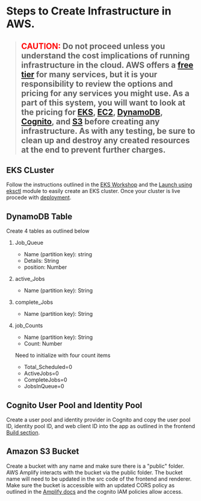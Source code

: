 # Steps to Create Infrastructure in AWS.

>## <span style="color:red">CAUTION:</span> Do not proceed unless you understand the cost implications of running infrastructure in the cloud. AWS offers a [free tier](https://aws.amazon.com/free/) for many services, but it is your responsibility to review the options and pricing for any services you might use. As a part of this system, you will want to look at the pricing for [EKS](https://aws.amazon.com/eks/pricing/), [EC2](https://aws.amazon.com/ec2/pricing/), [DynamoDB](https://aws.amazon.com/dynamodb/pricing/), [Cognito](https://aws.amazon.com/cognito/pricing/), and [S3](https://aws.amazon.com/s3/pricing/) before creating any infrastructure. As with any testing, be sure to clean up and destroy any created resources at the end to prevent further charges.

## EKS CLuster

Follow the instructions outlined in the [EKS Workshop](https://www.eksworkshop.com/) and the [Launch using eksctl](https://www.eksworkshop.com/030_eksctl/) module to easily create an EKS cluster. Once your cluster is live procede with [deployment](../app-deployment/aws/).
## DynamoDB Table

Create 4 tables as outlined below
1. Job_Queue
    - Name (partition key): string
    - Details: String
    - position: Number
2. active_Jobs
    - Name (partition key): String
3. complete_Jobs
    - Name (partition key): String
4. job_Counts
    - Name (partition key): String
    - Count: Number

    Need to initialize with four count items
    - Total_Scheduled=0
    - ActiveJobs=0
    - CompleteJobs=0
    - JobsInQueue=0
## Cognito User Pool and Identity Pool
Create a user pool and identity provider in Cognito and copy the user pool ID, identity pool ID, and web client ID into the app as outlined in the frontend [Build section](../src/frontend/).

## Amazon S3 Bucket
Create a bucket with any name and make sure there is a "public" folder. AWS Amplify interacts with the bucket via the public folder. The bucket name will need to be updated in the src code of the frontend and renderer. Make sure the bucket is accessible with an updated CORS policy as outlined in the [Amplify docs](https://docs.amplify.aws/lib/storage/getting-started/q/platform/js/) and the cognito IAM policies allow access. 